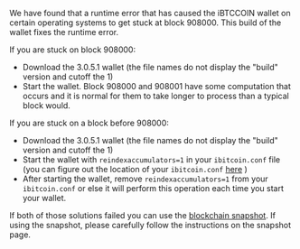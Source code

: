 We have found that a runtime error that has caused the iBTCCOIN wallet on certain operating systems to get stuck at block 908000. This build of the wallet fixes the runtime error.

If you are stuck on block 908000:
- Download the 3.0.5.1 wallet (the file names do not display the "build" version and cutoff the 1)
- Start the wallet. Block 908000 and 908001 have some computation that occurs and it is normal for them to take longer to process than a typical block would.

If you are stuck on a block before 908000:
- Download the 3.0.5.1 wallet (the file names do not display the "build" version and cutoff the 1)
- Start the wallet with `reindexaccumulators=1` in your `ibitcoin.conf` file (you can figure out the location of your `ibitcoin.conf` [here](https://ibitcoin.freshdesk.com/support/solutions/articles/30000004664-where-are-my-wallet-dat-blockchain-and-configuration-conf-files-located-) )
- After starting the wallet, remove `reindexaccumulators=1` from your `ibitcoin.conf` or else it will perform this operation each time you start your wallet.

If both of those solutions failed you can use the [blockchain snapshot](http://178.254.23.111/~pub/iBTCCOIN/Daily-Snapshots-Html/iBTCCOIN-Daily-Snapshots.html). If using the snapshot, please carefully follow the instructions on the snapshot page.